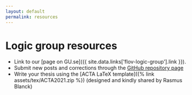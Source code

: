 ```yaml
---
layout: default
permalink: resources
---
```


# Logic group resources

* Link to our [page on GU.se]({{ site.data.links['flov-logic-group'].link }}).
* Submit new posts and corrections through the [GitHub repository page](https://github.com/greleigh/Logic-GU)
* Write your thesis using the [ACTA LaTeX template]({% link assets/tex/ACTA2021.zip %}) (designed and kindly shared by Rasmus Blanck)